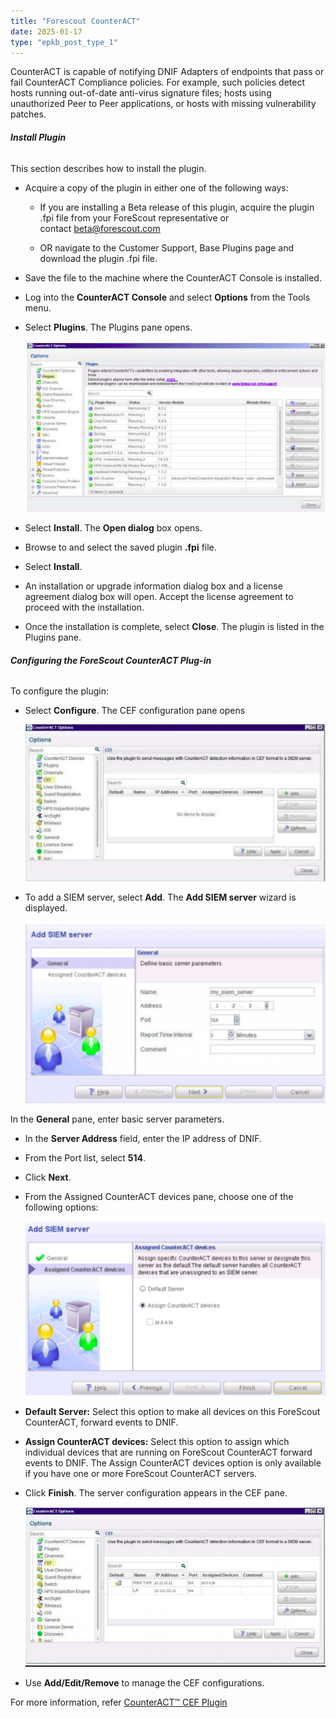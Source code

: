 ```yaml
---
title: "Forescout CounterACT"
date: 2025-01-17
type: "epkb_post_type_1"
---
```


CounterACT is capable of notifying DNIF Adapters of endpoints that pass or fail CounterACT Compliance policies. For example, such policies detect hosts running out-of-date anti-virus signature files; hosts using unauthorized Peer to Peer applications, or hosts with missing vulnerability patches.

###### **Install Plugin**

This section describes how to install the plugin.

- Acquire a copy of the plugin in either one of the following ways:
    - If you are installing a Beta release of this plugin, acquire the plugin .fpi file from your ForeScout representative or contact [beta@forescout.com](mailto:)
    
    - OR navigate to the Customer Support, Base Plugins page and download the plugin .fpi file.

- Save the file to the machine where the CounterACT Console is installed.

- Log into the **CounterACT Console** and select **Options** from the Tools menu.

- Select **Plugins**. The Plugins pane opens.  
      
    ![](./images-Forescout%20CounterACT/Forescout-CounterACT-1.webp)
      
    

- Select **Install**. The **Open dialog** box opens.

- Browse to and select the saved plugin **.fpi** file.

- Select **Install**.

- An installation or upgrade information dialog box and a license agreement dialog box will open. Accept the license agreement to proceed with the installation.

- Once the installation is complete, select **Close**. The plugin is listed in the Plugins pane.

###### **Configuring the ForeScout CounterACT Plug-in**

To configure the plugin:

- Select **Configure**. The CEF configuration pane opens  
      
    ![image 1-Dec-04-2023-08-55-48-3853-AM](./images-Forescout%20CounterACT/Forescout-CounterACT-2.webp)
      
    

- To add a SIEM server, select **Add**. The **Add SIEM server** wizard is displayed.  
      
    ![](./images-Forescout%20CounterACT/Forescout-CounterACT-3.webp)
      
    

In the **General** pane, enter basic server parameters.

- In the **Server Address** field, enter the IP address of DNIF.

- From the Port list, select **514**.

- Click **Next**.

- From the Assigned CounterACT devices pane, choose one of the following options:  
      
    ![](./images-Forescout%20CounterACT/Forescout-CounterACT-4.webp)
      
    

- **Default Server:** Select this option to make all devices on this ForeScout CounterACT, forward events to DNIF.

- **Assign CounterACT devices:** Select this option to assign which individual devices that are running on ForeScout CounterACT forward events to DNIF. The Assign CounterACT devices option is only available if you have one or more ForeScout CounterACT servers.

- Click **Finish**. The server configuration appears in the CEF pane.  
      
    ![](./images-Forescout%20CounterACT/Forescout-CounterACT-5.webp)
      
    

- Use **Add/Edit/Remove** to manage the CEF configurations.

For more information, refer [CounterACT™ CEF Plugin](https://docs.forescout.com/download/resource/bundle/cef-2-6-x-h/raw/resource/enus/cef-2-6-x-h.pdf?token=TWQ3b3NBQXZSYWtTSXY0RFRZOCtUQ0xhSytNcTBBTlJ2cGpDZFZHV0RRVUxDcTlCMHAyNkdtSGlMZWE3MnFuMDlURzhMQ1lLdHdJZjBHMzNaVGpFaTAwbUhpYzZMdmxjN0trakhZbHZoYlZBUkVWdW0zZHdHc05Ia1FxV3Fqb2x5dVdyYmJ2WGlTUSs0a1h3clhRb2FYaDJsK3ZMREIrdXdUd1Q0RlVzOElmOEVza2Q=)
